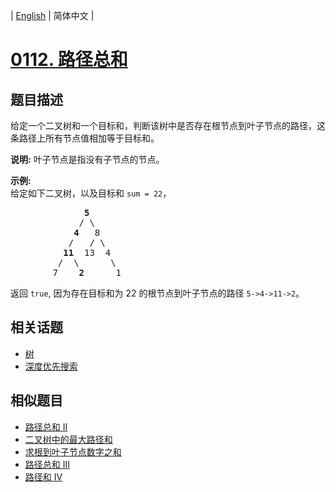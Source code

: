 
| [English](README_EN.md) | 简体中文 |
# [0112. 路径总和](https://leetcode-cn.com/problems/path-sum/)
## 题目描述
<p>给定一个二叉树和一个目标和，判断该树中是否存在根节点到叶子节点的路径，这条路径上所有节点值相加等于目标和。</p>

<p><strong>说明:</strong>&nbsp;叶子节点是指没有子节点的节点。</p>

<p><strong>示例:</strong>&nbsp;<br>
给定如下二叉树，以及目标和 <code>sum = 22</code>，</p>

<pre>              <strong>5</strong>
             / \
            <strong>4 </strong>  8
           /   / \
          <strong>11 </strong> 13  4
         /  \      \
        7    <strong>2</strong>      1
</pre>

<p>返回 <code>true</code>, 因为存在目标和为 22 的根节点到叶子节点的路径 <code>5-&gt;4-&gt;11-&gt;2</code>。</p>

## 相关话题
- [树](https://leetcode-cn.com/tag/tree)
- [深度优先搜索](https://leetcode-cn.com/tag/depth-first-search)
## 相似题目
- [路径总和 II](../path-sum-ii/README.md)
- [二叉树中的最大路径和](../binary-tree-maximum-path-sum/README.md)
- [求根到叶子节点数字之和](../sum-root-to-leaf-numbers/README.md)
- [路径总和 III](../path-sum-iii/README.md)
- [路径和 IV](../path-sum-iv/README.md)
